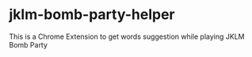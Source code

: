 # jklm-bomb-party-helper
This is a Chrome Extension to get words suggestion while playing JKLM Bomb Party
